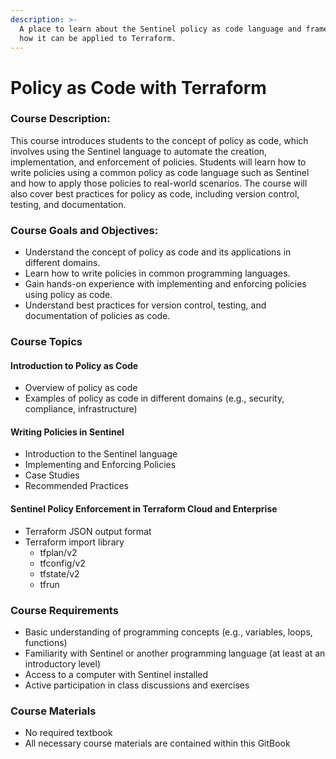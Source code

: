```yaml
---
description: >-
  A place to learn about the Sentinel policy as code language and framework, and
  how it can be applied to Terraform.
---
```


# Policy as Code with Terraform

### Course Description:

This course introduces students to the concept of policy as code, which involves using the Sentinel language to automate the creation, implementation, and enforcement of policies. Students will learn how to write policies using a common policy as code language such as Sentinel and how to apply those policies to real-world scenarios. The course will also cover best practices for policy as code, including version control, testing, and documentation.

### Course Goals and Objectives:

* Understand the concept of policy as code and its applications in different domains.
* Learn how to write policies in common programming languages.
* Gain hands-on experience with implementing and enforcing policies using policy as code.
* Understand best practices for version control, testing, and documentation of policies as code.

### Course Topics

#### Introduction to Policy as Code

* Overview of policy as code
* Examples of policy as code in different domains (e.g., security, compliance, infrastructure)

#### Writing Policies in Sentinel

* Introduction to the Sentinel language
* Implementing and Enforcing Policies
* Case Studies
* Recommended Practices

#### Sentinel Policy Enforcement in Terraform Cloud and Enterprise

* Terraform JSON output format
* Terraform import library
  * tfplan/v2
  * tfconfig/v2
  * tfstate/v2
  * tfrun

### Course Requirements

* Basic understanding of programming concepts (e.g., variables, loops, functions)
* Familiarity with Sentinel or another programming language (at least at an introductory level)
* Access to a computer with Sentinel installed
* Active participation in class discussions and exercises

### Course Materials

* No required textbook
* All necessary course materials are contained within this GitBook

